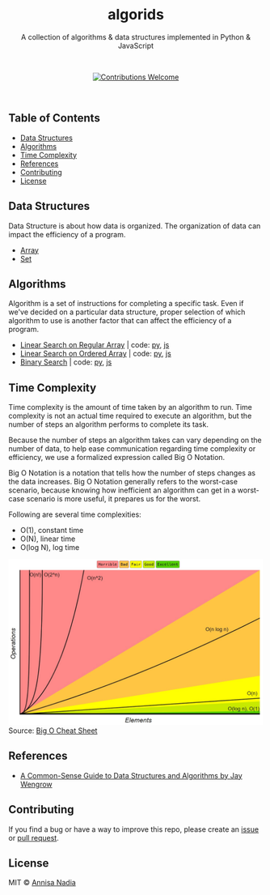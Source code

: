 <div align="center">
  <br>
  <h1>algorids</h1>
  <p>A collection of algorithms & data structures implemented in Python & JavaScript</p>
  <br>
  <p align="center">
    <a href="https://github.com/nadiannis/algorids/issues"><img alt="Contributions Welcome" src="https://img.shields.io/badge/contributions-welcome-blue.svg?style=flat"></a>
  </p>
  <br>
</div>

## Table of Contents

- [Data Structures](#data-structures)
- [Algorithms](#algorithms)
- [Time Complexity](#time-complexity)
- [References](#references)
- [Contributing](#contributing)
- [License](#license)

## Data Structures

Data Structure is about how data is organized. The organization of data can impact the efficiency of a program.

- [Array](https://github.com/nadiannis/algorids/tree/main/data-structures/array)
- [Set](https://github.com/nadiannis/algorids/tree/main/data-structures/set)

## Algorithms

Algorithm is a set of instructions for completing a specific task. Even if we've decided on a particular data structure, proper selection of which algorithm to use is another factor that can affect the efficiency of a program.

- [Linear Search on Regular Array](https://github.com/nadiannis/algorids/tree/main/algorithms/linear-search) | code: [py](https://github.com/nadiannis/algorids/blob/main/algorithms/linear-search/linear_search.py), [js](https://github.com/nadiannis/algorids/blob/main/algorithms/linear-search/linear_search.js)
- [Linear Search on Ordered Array](https://github.com/nadiannis/algorids/tree/main/algorithms/linear-search) | code: [py](https://github.com/nadiannis/algorids/blob/main/algorithms/linear-search/linear_search_ordered.py), [js](https://github.com/nadiannis/algorids/blob/main/algorithms/linear-search/linear_search_ordered.js)
- [Binary Search](https://github.com/nadiannis/algorids/tree/main/algorithms/binary-search) | code: [py](https://github.com/nadiannis/algorids/blob/main/algorithms/binary-search/binary_search.py), [js](https://github.com/nadiannis/algorids/blob/main/algorithms/binary-search/binary_search.js)

## Time Complexity

Time complexity is the amount of time taken by an algorithm to run. Time complexity is not an actual time required to execute an algorithm, but the number of steps an algorithm performs to complete its task.

Because the number of steps an algorithm takes can vary depending on the number of data, to help ease communication regarding time complexity or efficiency, we use a formalized expression called Big O Notation.

Big O Notation is a notation that tells how the number of steps changes as the data increases. Big O Notation generally refers to the worst-case scenario, because knowing how inefficient an algorithm can get in a worst-case scenario is more useful, it prepares us for the worst.

Following are several time complexities:

- O(1), constant time
- O(N), linear time
- O(log N), log time

![Big O Graphs](./img/big-o-graph.jpg)
Source: [Big O Cheat Sheet](https://www.bigocheatsheet.com)

## References

- [A Common-Sense Guide to Data Structures and Algorithms by Jay Wengrow](https://www.amazon.com/Common-Sense-Guide-Structures-Algorithms-Second/dp/1680507222)

## Contributing

If you find a bug or have a way to improve this repo, please create an [issue](https://github.com/nadiannis/algorids/issues) or [pull request](https://github.com/nadiannis/algorids/pulls).

## License

MIT © [Annisa Nadia](https://github.com/nadiannis)
